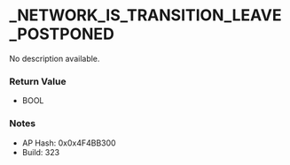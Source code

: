 # _NETWORK_IS_TRANSITION_LEAVE_POSTPONED

No description available.

### Return Value
* BOOL

### Notes
* AP Hash: 0x0x4F4BB300
* Build: 323

